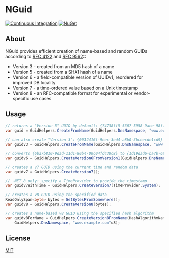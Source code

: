 # NGuid

[![Continuous Integration](https://github.com/bgrainger/NGuid/actions/workflows/ci.yaml/badge.svg)](https://github.com/bgrainger/NGuid/actions/workflows/ci.yaml)
[![NuGet](https://img.shields.io/nuget/v/NGuid)](https://www.nuget.org/packages/NGuid)

## About

NGuid provides efficient creation of name-based and random GUIDs according to
[RFC 4122](https://datatracker.ietf.org/doc/html/rfc4122)
and [RFC 9562](https://datatracker.ietf.org/doc/html/rfc9562)::

* Version 3 - created from an MD5 hash of a name
* Version 5 - created from a SHA1 hash of a name
* Version 6 - a field-compatible version of UUIDv1, reordered for improved DB locality
* Version 7 - a time-ordered value based on a Unix timestamp
* Version 8 - an RFC-compatible format for experimental or vendor-specific use cases

## Usage

```csharp
// returns a "Version 5" UUID by default: {74738ff5-5367-5958-9aee-98fffdcd1876}
var guid = GuidHelpers.CreateFromName(GuidHelpers.DnsNamespace, "www.example.org"u8);

// can also create "Version 3": {0012416f-9eec-3ed4-a8b0-3bceecde1cd9}
var guidv3 = GuidHelpers.CreateFromName(GuidHelpers.DnsNamespace, "www.example.org"u8, version: 3);

// converts {6ba7b810-9dad-11d1-80b4-00c04fd430c8} to {1d19dad6-ba7b-6810-80b4-00c04fd430c8}
var guidv6 = GuidHelpers.CreateVersion6FromVersion1(GuidHelpers.DnsNamespace);

// creates a v7 GUID using the current time and random data
var guidv7 = GuidHelpers.CreateVersion7();

// .NET 8 only: specify a TimeProvider to provide the timestamp
var guidv7WithTime = GuidHelpers.CreateVersion7(TimeProvider.System);

// creates a v8 GUID using the specified data
ReadOnlySpan<byte> bytes = GetBytesFromSomewhere();
var guidv8 = GuidHelpers.CreateVersion8(bytes);

// creates a name-based v8 GUID using the specified hash algorithm
var guidv8ForName = GuidHelpers.CreateVersion8FromName(HashAlgorithmName.SHA256,
    GuidHelpers.DnsNamespace, "www.example.com"u8);
```

## License

[MIT](https://github.com/bgrainger/NGuid/blob/master/LICENSE)
